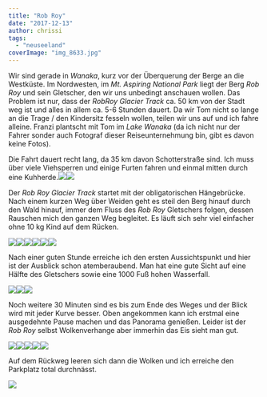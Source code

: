 ```yaml
---
title: "Rob Roy"
date: "2017-12-13"
author: chrissi
tags: 
  - "neuseeland"
coverImage: "img_8633.jpg"
---
```


Wir sind gerade in _Wanaka_, kurz vor der Überquerung der Berge an die Westküste. Im Nordwesten, im _Mt. Aspiring National Park_ liegt der Berg _Rob Roy_ und sein Gletscher, den wir uns unbedingt anschauen wollen. Das Problem ist nur, dass der _RobRoy Glacier Track_ ca. 50 km von der Stadt weg ist und alles in allem ca. 5-6 Stunden dauert. Da wir Tom nicht so lange an die Trage / den Kindersitz fesseln wollen, teilen wir uns auf und ich fahre alleine. Franzi plantscht mit Tom im _Lake Wanaka_ (da ich nicht nur der Fahrer sonder auch Fotograf dieser Reiseunternehmung bin, gibt es davon keine Fotos).

Die Fahrt dauert recht lang, da 35 km davon Schotterstraße sind. Ich muss über viele Viehsperren und einige Furten fahren und einmal mitten durch eine Kuhherde.![](images/img_8568-1.jpg)![](images/img_8569-1.jpg)

Der _Rob Roy Glacier Track_ startet mit der obligatorischen Hängebrücke. Nach einem kurzen Weg über Weiden geht es steil den Berg hinauf durch den Wald hinauf, immer dem Fluss des _Rob Roy_ Gletschers folgen, dessen Rauschen mich den ganzen Weg begleitet. Es läuft sich sehr viel einfacher ohne 10 kg Kind auf dem Rücken.

![](images/img_8583-3.jpg)![](images/img_8587-2.jpg)![](images/img_8591-2.jpg)![](images/img_8592-2.jpg)![](images/img_8602-2.jpg)![](images/img_8598-1.jpg)

Nach einer guten Stunde erreiche ich den ersten Aussichtspunkt und hier ist der Ausblick schon atemberaubend. Man hat eine gute Sicht auf eine Hälfte des Gletschers sowie eine 1000 Fuß hohen Wasserfall.

![](images/img_8615-2.jpg)![](images/img_8618-2.jpg)![](images/img_8620-2.jpg)

Noch weitere 30 Minuten sind es bis zum Ende des Weges und der Blick wird mit jeder Kurve besser. Oben angekommen kann ich erstmal eine ausgedehnte Pause machen und das Panorama genießen. Leider ist der _Rob Roy_ selbst Wolkenverhange aber immerhin das Eis sieht man gut.

![](images/img_8633.jpg)![](images/img_8639.jpg)![](images/img_8635.jpg)![](images/img_8640.jpg)![](images/img_8647.jpg)

Auf dem Rückweg leeren sich dann die Wolken und ich erreiche den Parkplatz total durchnässt.

![](images/img_8653.jpg)
